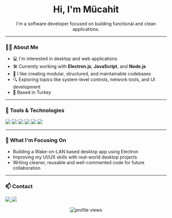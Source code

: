 <h1 align="center">Hi, I'm Mücahit</h1>

<p align="center">
  I'm a software developer focused on building functional and clean applications.
</p>

---

### 👨‍💻 About Me

- 💻 I'm interested in desktop and web applications
- 🛠️ Currently working with **Electron.js**, **JavaScript**, and **Node.js**
- 🧩 I like creating modular, structured, and maintainable codebases
- 🔍 Exploring topics like system-level controls, network tools, and UI development
- 📍 Based in Turkey

---

### 🧰 Tools & Technologies

<p>
  <img src="https://img.shields.io/badge/Electron-2C2E3B?style=flat&logo=electron&logoColor=white"/>
  <img src="https://img.shields.io/badge/Node.js-339933?style=flat&logo=nodedotjs&logoColor=white"/>
  <img src="https://img.shields.io/badge/JavaScript-F7DF1E?style=flat&logo=javascript&logoColor=black"/>
  <img src="https://img.shields.io/badge/React-20232A?style=flat&logo=react&logoColor=61DAFB"/>
  <img src="https://img.shields.io/badge/Python-3776AB?style=flat&logo=python&logoColor=white"/>
  <img src="https://img.shields.io/badge/Flutter-02569B?style=flat&logo=flutter&logoColor=white"/>
</p>

---

### 🌱 What I'm Focusing On

- Building a Wake-on-LAN based desktop app using Electron
- Improving my UI/UX skills with real-world desktop projects
- Writing cleaner, reusable and well-commented code for future collaboration

---

### 📫 Contact

<p>
  <a href="https://linkedin.com/in/mucahitagdin">
    <img src="https://img.shields.io/badge/LinkedIn-0077B5?style=flat&logo=linkedin&logoColor=white" />
  </a>
  <a href="https://github.com/mucahitAgdin">
    <img src="https://img.shields.io/badge/GitHub-181717?style=flat&logo=github&logoColor=white" />
  </a>
</p>

<p align="center">
  <img src="https://komarev.com/ghpvc/?username=mucahitAgdin&label=Profile%20views&color=blue&style=flat" alt="profile views" />
</p>
